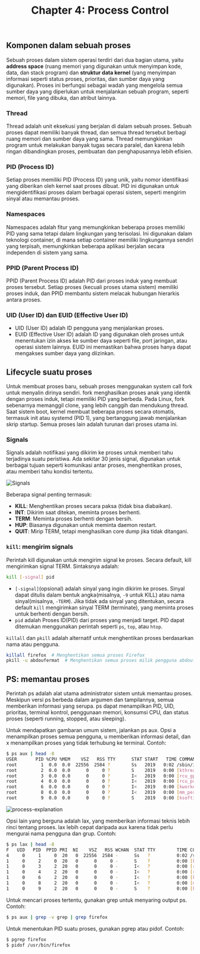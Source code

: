 <h1 align="center">
  Chapter 4: Process Control
</h1>

<br>

## Komponen dalam sebuah proses

Sebuah proses dalam sistem operasi terdiri dari dua bagian utama, yaitu **address space** (ruang memori yang digunakan untuk menyimpan kode, data, dan stack program) dan **struktur data kernel** (yang menyimpan informasi seperti status proses, prioritas, dan sumber daya yang digunakan). Proses ini berfungsi sebagai wadah yang mengelola semua sumber daya yang diperlukan untuk menjalankan sebuah program, seperti memori, file yang dibuka, dan atribut lainnya.

### Thread

Thread adalah unit eksekusi yang berjalan di dalam sebuah proses. Sebuah proses dapat memiliki banyak thread, dan semua thread tersebut berbagi ruang memori dan sumber daya yang sama. Thread memungkinkan program untuk melakukan banyak tugas secara paralel, dan karena lebih ringan dibandingkan proses, pembuatan dan penghapusannya lebih efisien.

### PID (Process ID)

Setiap proses memiliki PID (Process ID) yang unik, yaitu nomor identifikasi yang diberikan oleh kernel saat proses dibuat. PID ini digunakan untuk mengidentifikasi proses dalam berbagai operasi sistem, seperti mengirim sinyal atau memantau proses.

### Namespaces

Namespaces adalah fitur yang memungkinkan beberapa proses memiliki PID yang sama tetapi dalam lingkungan yang terisolasi. Ini digunakan dalam teknologi container, di mana setiap container memiliki lingkungannya sendiri yang terpisah, memungkinkan beberapa aplikasi berjalan secara independen di sistem yang sama.

### PPID (Parent Process ID)

PPID (Parent Process ID) adalah PID dari proses induk yang membuat proses tersebut. Setiap proses (kecuali proses utama sistem) memiliki proses induk, dan PPID membantu sistem melacak hubungan hierarkis antara proses.

### UID (User ID) dan EUID (Effective User ID)

- UID (User ID) adalah ID pengguna yang menjalankan proses.
- EUID (Effective User ID) adalah ID yang digunakan oleh proses untuk menentukan izin akses ke sumber daya seperti file, port jaringan, atau operasi sistem lainnya. EUID ini memastikan bahwa proses hanya dapat mengakses sumber daya yang diizinkan.

## Lifecycle suatu proses

Untuk membuat proses baru, sebuah proses menggunakan system call fork untuk menyalin dirinya sendiri. fork menghasilkan proses anak yang identik dengan proses induk, tetapi memiliki PID yang berbeda. Pada Linux, fork sebenarnya memanggil clone, yang lebih canggih dan mendukung thread. Saat sistem boot, kernel membuat beberapa proses secara otomatis, termasuk init atau systemd (PID 1), yang bertanggung jawab menjalankan skrip startup. Semua proses lain adalah turunan dari proses utama ini.

### Signals

Signals adalah notifikasi yang dikirim ke proses untuk memberi tahu terjadinya suatu peristiwa. Ada sekitar 30 jenis signal, digunakan untuk berbagai tujuan seperti komunikasi antar proses, menghentikan proses, atau memberi tahu kondisi tertentu.

![Signals](https://liujunming.top/images/2018/12/71.png)

Beberapa signal penting termasuk:

- **KILL**: Menghentikan proses secara paksa (tidak bisa diabaikan).
- **INT**: Dikirim saat <Control-C> ditekan, meminta proses berhenti.
- **TERM**: Meminta proses berhenti dengan bersih.
- **HUP**: Biasanya digunakan untuk meminta daemon restart.
- **QUIT**: Mirip TERM, tetapi menghasilkan core dump jika tidak ditangani.

### `kill`: mengirim signals

Perintah kill digunakan untuk mengirim signal ke proses. Secara default, kill mengirimkan signal TERM. Sintaksnya adalah:

```bash
kill [-signal] pid
```

- `[-signal]`(opsional) adalah sinyal yang ingin dikirim ke proses. Sinyal dapat ditulis dalam bentuk angka(misalnya, `-9` untuk KILL) atau nama sinyal(misalnya, `-TERM`). Jika tidak ada sinyal yang ditentukan, secara default `kill` mengirimkan sinyal TERM (terminate), yang meminta proses untuk berhenti dengan bersih.
- `pid` adalah Proses ID(PID) dari proses yang menjadi target. PID dapat ditemukan menggunakan perintah seperti `ps`, `top`, atau `htop`.

`killall` dan `pkill` adalah alternatif untuk menghentikan proses berdasarkan nama atau pengguna.

```bash
killall firefox  # Menghentikan semua proses Firefox
pkill -u abdoufermat  # Menghentikan semua proses milik pengguna abdoufermat
```

## PS: memantau proses

Perintah ps adalah alat utama administrator sistem untuk memantau proses. Meskipun versi ps berbeda dalam argumen dan tampilannya, semua memberikan informasi yang serupa. ps dapat menampilkan PID, UID, prioritas, terminal kontrol, penggunaan memori, konsumsi CPU, dan status proses (seperti running, stopped, atau sleeping).

Untuk mendapatkan gambaran umum sistem, jalankan ps aux. Opsi a menampilkan proses semua pengguna, u memberikan informasi detail, dan x menampilkan proses yang tidak terhubung ke terminal. Contoh:

```bash
$ ps aux | head -8
USER       PID %CPU %MEM    VSZ   RSS TTY      STAT START   TIME COMMAND
root         1  0.0  0.0  22556  2584 ?        Ss   2019   0:02 /sbin/init
root         2  0.0  0.0      0     0 ?        S    2019   0:00 [kthreadd]
root         3  0.0  0.0      0     0 ?        I<   2019   0:00 [rcu_gp]
root         4  0.0  0.0      0     0 ?        I<   2019   0:00 [rcu_par_gp]
root         6  0.0  0.0      0     0 ?        I<   2019   0:00 [kworker/0:0H-kblockd]
root         8  0.0  0.0      0     0 ?        I<   2019   0:00 [mm_percpu_wq]
root         9  0.0  0.0      0     0 ?        S    2019   0:00 [ksoftirqd/0]
```

![process-explanation](./data/process-explanation.png)

Opsi lain yang berguna adalah lax, yang memberikan informasi teknis lebih rinci tentang proses. lax lebih cepat daripada aux karena tidak perlu mengurai nama pengguna dan grup. Contoh:

```bash
$ ps lax | head -8
F   UID   PID  PPID PRI  NI    VSZ   RSS WCHAN  STAT TTY        TIME COMMAND
4     0     1     0  20   0  22556  2584 -      Ss   ?          0:02 /sbin/init
1     0     2     0  20   0      0     0 -      S    ?          0:00 [kthreadd]
1     0     3     2  20   0      0     0 -      I<   ?          0:00 [rcu_gp]
1     0     4     2  20   0      0     0 -      I<   ?          0:00 [rcu_par_gp]
1     0     6     2  20   0      0     0 -      I<   ?          0:00 [kworker/0:0H-kblockd]
1     0     8     2  20   0      0     0 -      I<   ?          0:00 [mm_percpu_wq]
1     0     9     2  20   0      0     0 -      S    ?          0:00 [ksoftirqd/0]
```

Untuk mencari proses tertentu, gunakan grep untuk menyaring output ps. Contoh:

```bash
$ ps aux | grep -v grep | grep firefox
```

Untuk menentukan PID suatu proses, gunakan pgrep atau pidof. Contoh:

```bash
$ pgrep firefox
$ pidof /usr/bin/firefox
```
